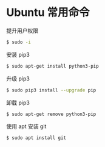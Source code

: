 # Ubuntu 常用命令

提升用户权限
```bash
$ sudo -i
```

安装 pip3
```bash
$ sudo apt-get install python3-pip
```

升级 pip3
```bash
$ sudo pip3 install --upgrade pip
```

卸载 pip3
```bash
$ sudo apt-get remove python3-pip
```

使用 apt 安装 git
```bash
$ sudo apt install git
```
